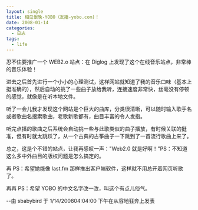 ```yaml
---
layout: single
title: 相见恨晚-YOBO（友播-yobo.com)！
date: 2008-01-14
categories:
  - 日志
tags:
  - life
---
```


忍不住要推广一个 WEB2.o 站点：在 Diglog 上发现了这个在线音乐站点，非常棒的音乐体验！

进去之后首先进行一个小小的心理测试，这样网站就知道了我的音乐口味（基本上挺准确的），然后自动的挑了一些曲子放给我听，连接速度非常快，丝毫没有停顿的感觉，就像是在听本地文件。

听了一会儿我才发现这个网站是个巨大的曲库，分类很清晰，可以随时输入歌手名或者歌曲名搜索歌曲，老歌新歌都有，曲目丰富的令人发指。

听完点播的歌曲之后系统会自动挑一些与此歌类似的曲子播放，有时候关联的挺准，但有时就太跳跃了，从一个古典的古筝曲子一下跳到了一首流行歌曲上来了。

总之，这是个不错的站点，让我再感叹一声：\"Web2.0 就是好啊！\"PS：不知道这么多中外曲目的版权问题是怎么搞定的。

再 PS：希望她能像 last.fm 那样推出客户端软件，这样就不用总开着网页听歌了。

再再 PS：希望 YOBO 的中文名字改一改，叫这个有点儿俗气。

--由 sbabybird 于 1/14/200804&#58;04&#58;00 下午在从容地狂奔上发表
